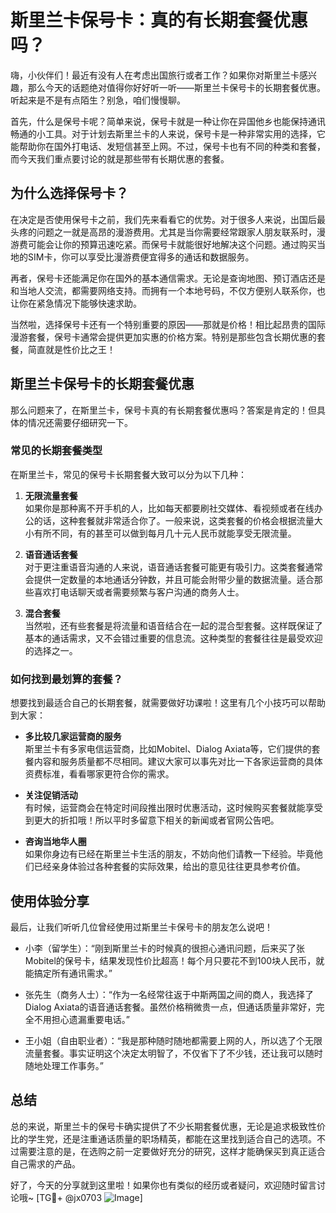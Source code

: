 # 斯里兰卡保号卡：真的有长期套餐优惠吗？

嗨，小伙伴们！最近有没有人在考虑出国旅行或者工作？如果你对斯里兰卡感兴趣，那么今天的话题绝对值得你好好听一听——斯里兰卡保号卡的长期套餐优惠。听起来是不是有点陌生？别急，咱们慢慢聊。

首先，什么是保号卡呢？简单来说，保号卡就是一种让你在异国他乡也能保持通讯畅通的小工具。对于计划去斯里兰卡的人来说，保号卡是一种非常实用的选择，它能帮助你在国外打电话、发短信甚至上网。不过，保号卡也有不同的种类和套餐，而今天我们重点要讨论的就是那些带有长期优惠的套餐。

## 为什么选择保号卡？

在决定是否使用保号卡之前，我们先来看看它的优势。对于很多人来说，出国后最头疼的问题之一就是高昂的漫游费用。尤其是当你需要经常跟家人朋友联系时，漫游费可能会让你的预算迅速吃紧。而保号卡就能很好地解决这个问题。通过购买当地的SIM卡，你可以享受比漫游费便宜得多的通话和数据服务。

再者，保号卡还能满足你在国外的基本通信需求。无论是查询地图、预订酒店还是和当地人交流，都需要网络支持。而拥有一个本地号码，不仅方便别人联系你，也让你在紧急情况下能够快速求助。

当然啦，选择保号卡还有一个特别重要的原因——那就是价格！相比起昂贵的国际漫游套餐，保号卡通常会提供更加实惠的价格方案。特别是那些包含长期优惠的套餐，简直就是性价比之王！

## 斯里兰卡保号卡的长期套餐优惠

那么问题来了，在斯里兰卡，保号卡真的有长期套餐优惠吗？答案是肯定的！但具体的情况还需要仔细研究一下。

### 常见的长期套餐类型

在斯里兰卡，常见的保号卡长期套餐大致可以分为以下几种：

1. **无限流量套餐**  
   如果你是那种离不开手机的人，比如每天都要刷社交媒体、看视频或者在线办公的话，这种套餐就非常适合你了。一般来说，这类套餐的价格会根据流量大小有所不同，有的甚至可以做到每月几十元人民币就能享受无限流量。

2. **语音通话套餐**  
   对于更注重语音沟通的人来说，语音通话套餐可能更有吸引力。这类套餐通常会提供一定数量的本地通话分钟数，并且可能会附带少量的数据流量。适合那些喜欢打电话聊天或者需要频繁与客户沟通的商务人士。

3. **混合套餐**  
   当然啦，还有些套餐是将流量和语音结合在一起的混合型套餐。这样既保证了基本的通话需求，又不会错过重要的信息流。这种类型的套餐往往是最受欢迎的选择之一。

### 如何找到最划算的套餐？

想要找到最适合自己的长期套餐，就需要做好功课啦！这里有几个小技巧可以帮助到大家：

- **多比较几家运营商的服务**  
  斯里兰卡有多家电信运营商，比如Mobitel、Dialog Axiata等，它们提供的套餐内容和服务质量都不尽相同。建议大家可以事先对比一下各家运营商的具体资费标准，看看哪家更符合你的需求。

- **关注促销活动**  
  有时候，运营商会在特定时间段推出限时优惠活动，这时候购买套餐就能享受到更大的折扣哦！所以平时多留意下相关的新闻或者官网公告吧。

- **咨询当地华人圈**  
  如果你身边有已经在斯里兰卡生活的朋友，不妨向他们请教一下经验。毕竟他们已经亲身体验过各种套餐的实际效果，给出的意见往往更具参考价值。

## 使用体验分享

最后，让我们听听几位曾经使用过斯里兰卡保号卡的朋友怎么说吧！

- 小李（留学生）：“刚到斯里兰卡的时候真的很担心通讯问题，后来买了张Mobitel的保号卡，结果发现性价比超高！每个月只要花不到100块人民币，就能搞定所有通讯需求。”

- 张先生（商务人士）：“作为一名经常往返于中斯两国之间的商人，我选择了Dialog Axiata的语音通话套餐。虽然价格稍微贵一点，但通话质量非常好，完全不用担心遗漏重要电话。”

- 王小姐（自由职业者）：“我是那种随时随地都需要上网的人，所以选了个无限流量套餐。事实证明这个决定太明智了，不仅省下了不少钱，还让我可以随时随地处理工作事务。”

## 总结

总的来说，斯里兰卡的保号卡确实提供了不少长期套餐优惠，无论是追求极致性价比的学生党，还是注重通话质量的职场精英，都能在这里找到适合自己的选项。不过需要注意的是，在选购之前一定要做好充分的研究，这样才能确保买到真正适合自己需求的产品。

好了，今天的分享就到这里啦！如果你也有类似的经历或者疑问，欢迎随时留言讨论哦~ [TG💪+ @jx0703 ![Image](https://github.com/user-attachments/assets/dbca1d08-cadb-493c-b0ec-ad6f7a83f270)]